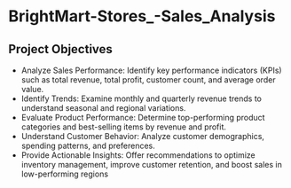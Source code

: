 # BrightMart-Stores_-Sales_Analysis
## Project Objectives
 - Analyze Sales Performance: Identify key performance indicators (KPIs) such as total revenue, total profit, customer count, and average order value.
 - Identify Trends: Examine monthly and quarterly revenue trends to understand seasonal and regional variations.
 - Evaluate Product Performance: Determine top-performing product categories and best-selling items by revenue and profit.
- Understand Customer Behavior: Analyze customer demographics, spending patterns, and preferences.
 - Provide Actionable Insights: Offer recommendations to optimize inventory management, improve customer retention, and boost sales in low-performing regions
